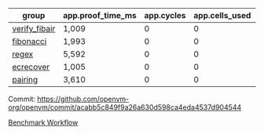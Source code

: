 | group | app.proof_time_ms | app.cycles | app.cells_used | leaf.proof_time_ms | leaf.cycles | leaf.cells_used |
| -- | -- | -- | -- | -- | -- | -- |
| [verify_fibair](https://github.com/openvm-org/openvm/blob/benchmark-results/benchmarks-pr/1872/verify_fibair-acabb5c849f9a26a630d598ca4eda4537d904544.md) | 1,009 |  0 |  0 |- | - | - |
| [fibonacci](https://github.com/openvm-org/openvm/blob/benchmark-results/benchmarks-pr/1872/fibonacci-acabb5c849f9a26a630d598ca4eda4537d904544.md) | 1,993 |  0 |  0 |- | - | - |
| [regex](https://github.com/openvm-org/openvm/blob/benchmark-results/benchmarks-pr/1872/regex-acabb5c849f9a26a630d598ca4eda4537d904544.md) | 5,592 |  0 |  0 |- | - | - |
| [ecrecover](https://github.com/openvm-org/openvm/blob/benchmark-results/benchmarks-pr/1872/ecrecover-acabb5c849f9a26a630d598ca4eda4537d904544.md) | 1,005 |  0 |  0 |- | - | - |
| [pairing](https://github.com/openvm-org/openvm/blob/benchmark-results/benchmarks-pr/1872/pairing-acabb5c849f9a26a630d598ca4eda4537d904544.md) | 3,610 |  0 |  0 |- | - | - |


Commit: https://github.com/openvm-org/openvm/commit/acabb5c849f9a26a630d598ca4eda4537d904544

[Benchmark Workflow](https://github.com/openvm-org/openvm/actions/runs/16358644461)
